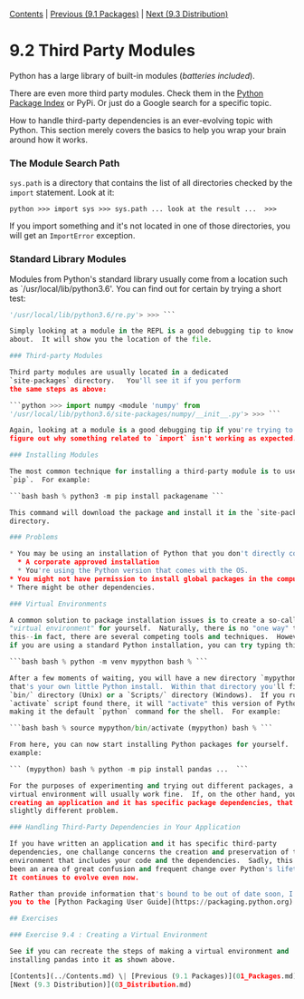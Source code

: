 [Contents](../Contents.md) \| [Previous (9.1 Packages)](01_Packages.md) \|
[Next (9.3 Distribution)](03_Distribution.md)

# 9.2 Third Party Modules

Python has a large library of built-in modules (*batteries included*).

There are even more third party modules. Check them in the [Python Package
Index](https://pypi.org/) or PyPi.  Or just do a Google search for a
specific topic.

How to handle third-party dependencies is an ever-evolving topic with
Python.  This section merely covers the basics to help you wrap your brain
around how it works.

### The Module Search Path

`sys.path` is a directory that contains the list of all directories checked
by the `import` statement. Look at it:

```python >>> import sys >>> sys.path ... look at the result ...  >>> ```

If you import something and it's not located in one of those directories,
you will get an `ImportError` exception.

### Standard Library Modules

Modules from Python's standard library usually come from a location such as
`/usr/local/lib/python3.6'.  You can find out for certain by trying a short
test:

```python >>> import re >>> re <module 're' from
'/usr/local/lib/python3.6/re.py'> >>> ```

Simply looking at a module in the REPL is a good debugging tip to know
about.  It will show you the location of the file.

### Third-party Modules

Third party modules are usually located in a dedicated
`site-packages` directory.   You'll see it if you perform
the same steps as above:

```python >>> import numpy <module 'numpy' from
'/usr/local/lib/python3.6/site-packages/numpy/__init__.py'> >>> ```

Again, looking at a module is a good debugging tip if you're trying to
figure out why something related to `import` isn't working as expected.

### Installing Modules

The most common technique for installing a third-party module is to use
`pip`.  For example:

```bash bash % python3 -m pip install packagename ```

This command will download the package and install it in the `site-packages`
directory.

### Problems

* You may be using an installation of Python that you don't directly control.
  * A corporate approved installation
  * You're using the Python version that comes with the OS.
* You might not have permission to install global packages in the computer.
* There might be other dependencies.

### Virtual Environments

A common solution to package installation issues is to create a so-called
"virtual environment" for yourself.  Naturally, there is no "one way" to do
this--in fact, there are several competing tools and techniques.  However,
if you are using a standard Python installation, you can try typing this:

```bash bash % python -m venv mypython bash % ```

After a few moments of waiting, you will have a new directory `mypython`
that's your own little Python install.  Within that directory you'll find a
`bin/` directory (Unix) or a `Scripts/` directory (Windows).  If you run the
`activate` script found there, it will "activate" this version of Python,
making it the default `python` command for the shell.  For example:

```bash bash % source mypython/bin/activate (mypython) bash % ```

From here, you can now start installing Python packages for yourself.  For
example:

``` (mypython) bash % python -m pip install pandas ...  ```

For the purposes of experimenting and trying out different packages, a
virtual environment will usually work fine.  If, on the other hand, you're
creating an application and it has specific package dependencies, that is a
slightly different problem.

### Handling Third-Party Dependencies in Your Application

If you have written an application and it has specific third-party
dependencies, one challange concerns the creation and preservation of the
environment that includes your code and the dependencies.  Sadly, this has
been an area of great confusion and frequent change over Python's lifetime.
It continues to evolve even now.

Rather than provide information that's bound to be out of date soon, I refer
you to the [Python Packaging User Guide](https://packaging.python.org).

## Exercises

### Exercise 9.4 : Creating a Virtual Environment

See if you can recreate the steps of making a virtual environment and
installing pandas into it as shown above.

[Contents](../Contents.md) \| [Previous (9.1 Packages)](01_Packages.md) \|
[Next (9.3 Distribution)](03_Distribution.md)






